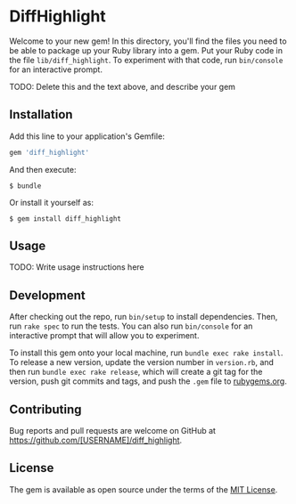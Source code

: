 # DiffHighlight

Welcome to your new gem! In this directory, you'll find the files you need to be able to package up your Ruby library into a gem. Put your Ruby code in the file `lib/diff_highlight`. To experiment with that code, run `bin/console` for an interactive prompt.

TODO: Delete this and the text above, and describe your gem

## Installation

Add this line to your application's Gemfile:

```ruby
gem 'diff_highlight'
```

And then execute:

    $ bundle

Or install it yourself as:

    $ gem install diff_highlight

## Usage

TODO: Write usage instructions here

## Development

After checking out the repo, run `bin/setup` to install dependencies. Then, run `rake spec` to run the tests. You can also run `bin/console` for an interactive prompt that will allow you to experiment.

To install this gem onto your local machine, run `bundle exec rake install`. To release a new version, update the version number in `version.rb`, and then run `bundle exec rake release`, which will create a git tag for the version, push git commits and tags, and push the `.gem` file to [rubygems.org](https://rubygems.org).

## Contributing

Bug reports and pull requests are welcome on GitHub at https://github.com/[USERNAME]/diff_highlight.

## License

The gem is available as open source under the terms of the [MIT License](https://opensource.org/licenses/MIT).
